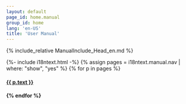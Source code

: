 ```yaml
---
layout: default
page_id: home.manual
group_id: home
lang: 'en-US'
title: 'User Manual'
---
```

{% include_relative ManualInclude_Head_en.md %}

{%- include i18ntext.html -%}
{% assign pages = i18ntext.manual.nav | where: "show", "yes" %}
{% for p in pages %}
  <h4><a href="{{ site.home.url }}/{{ p.pattern }}">{{ p.text }}</a><h4>
{% endfor %}